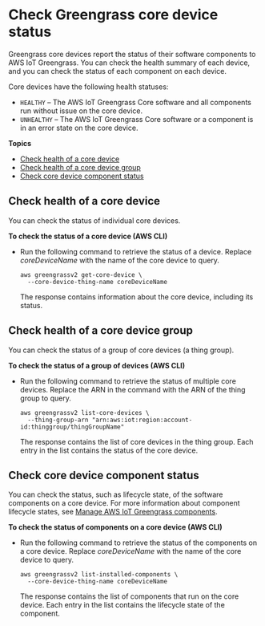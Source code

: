 # Check Greengrass core device status<a name="device-status"></a>

Greengrass core devices report the status of their software components to AWS IoT Greengrass\. You can check the health summary of each device, and you can check the status of each component on each device\.

Core devices have the following health statuses:
+ `HEALTHY` – The AWS IoT Greengrass Core software and all components run without issue on the core device\.
+ `UNHEALTHY` – The AWS IoT Greengrass Core software or a component is in an error state on the core device\.

**Topics**
+ [Check health of a core device](#check-core-device-health-status)
+ [Check health of a core device group](#check-core-device-group-health-status)
+ [Check core device component status](#check-core-device-component-status)

## Check health of a core device<a name="check-core-device-health-status"></a>

You can check the status of individual core devices\.

**To check the status of a core device \(AWS CLI\)**
+ Run the following command to retrieve the status of a device\. Replace *coreDeviceName* with the name of the core device to query\.

  ```
  aws greengrassv2 get-core-device \
    --core-device-thing-name coreDeviceName
  ```

  The response contains information about the core device, including its status\.

## Check health of a core device group<a name="check-core-device-group-health-status"></a>

You can check the status of a group of core devices \(a thing group\)\.

**To check the status of a group of devices \(AWS CLI\)**
+ Run the following command to retrieve the status of multiple core devices\. Replace the ARN in the command with the ARN of the thing group to query\.

  ```
  aws greengrassv2 list-core-devices \
    --thing-group-arn "arn:aws:iot:region:account-id:thinggroup/thingGroupName"
  ```

  The response contains the list of core devices in the thing group\. Each entry in the list contains the status of the core device\.

## Check core device component status<a name="check-core-device-component-status"></a>

You can check the status, such as lifecycle state, of the software components on a core device\. For more information about component lifecycle states, see [Manage AWS IoT Greengrass components](manage-components.md)\.

**To check the status of components on a core device \(AWS CLI\)**
+ Run the following command to retrieve the status of the components on a core device\. Replace *coreDeviceName* with the name of the core device to query\.

  ```
  aws greengrassv2 list-installed-components \
    --core-device-thing-name coreDeviceName
  ```

  The response contains the list of components that run on the core device\. Each entry in the list contains the lifecycle state of the component\.
